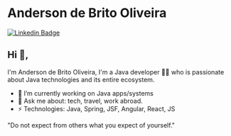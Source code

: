 # Anderson de Brito Oliveira
[![Linkedin Badge](https://img.shields.io/badge/-andersondebrito-blue?style=flat-square&logo=Linkedin&logoColor=white&link=https://www.linkedin.com/in/anderson-brito-oliveira/)](https://www.linkedin.com/in/anderson-brito-oliveira/)

## Hi 👋, 
I'm Anderson de Brito Oliveira, I'm a Java developer 👨‍💻 who is passionate about Java technologies and its entire ecosystem. 

- 🔭 I’m currently working on Java apps/systems
- 💬 Ask me about: tech, travel, work abroad.
- ⚡ Technologies: Java, Spring, JSF, Angular, React, JS

"Do not expect from others what you expect of yourself." 
